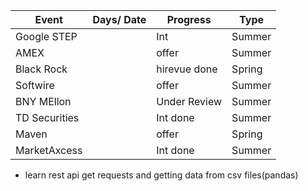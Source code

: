 |Event             | Days/ Date | Progress   | Type  |
|------------------|------------|------------|-------|
|Google STEP       |            |Int         |Summer |
|AMEX              |            |offer       |Summer |
|Black Rock        |            |hirevue done|Spring |
|Softwire          |            |offer       |Summer |
|BNY MEllon        |            |Under Review|Summer |
|TD Securities     |            |Int done    |Summer |
|Maven             |            |offer       |Spring |
|MarketAxcess      |            |Int done    |Summer |

- learn rest api get requests and getting data from csv files(pandas)